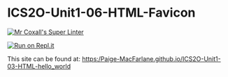 # ICS2O-Unit1-06-HTML-Favicon

[![Mr Coxall's Super Linter](https://github.com/Paige-MacFarlane/ICS2O-Unit1-03-HTML-hello_world/workflows/Mr%20Coxall's%20Super%20Linter/badge.svg)](https://github.com/Paige-MacFarlane/ICS2O-Unit1-03-HTML-hello_world/actions/)

[![Run on Repl.it](https://repl.it/badge/github/Paige-MacFarlane/ICS2O-Unit1-03-HTML-hello_world)](https://repl.it/github/Paige-MacFarlane/ICS2O-Unit1-03-HTML-hello_world)

This site can be found at: [https:/Paige-MacFarlane.github.io/ICS2O-Unit1-03-HTML-hello_world](https://Paige-MacFarlane/ICS2O-Unit1-03-HTML-hello_world)
